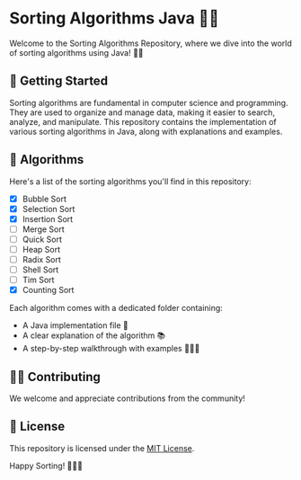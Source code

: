 # Sorting Algorithms Java 🧪🌟

Welcome to the Sorting Algorithms Repository, where we dive into the world of sorting algorithms using Java! 🚀🎉 

## 🚀 Getting Started 

Sorting algorithms are fundamental in computer science and programming. They are used to organize and manage data, making it easier to search, analyze, and manipulate. This repository contains the implementation of various sorting algorithms in Java, along with explanations and examples. 

## 🧩 Algorithms

Here's a list of the sorting algorithms you'll find in this repository:

- [X] Bubble Sort 
- [X] Selection Sort 
- [X] Insertion Sort 
- [ ] Merge Sort 
- [ ] Quick Sort 
- [ ] Heap Sort 
- [ ] Radix Sort 
- [ ] Shell Sort 
- [ ] Tim Sort 
- [X] Counting Sort 

Each algorithm comes with a dedicated folder containing:

- A Java implementation file 📄
- A clear explanation of the algorithm 📚
- A step-by-step walkthrough with examples 🚶‍♂️🌟

## 👩‍💻 Contributing

We welcome and appreciate contributions from the community! 

## 📜 License

This repository is licensed under the [MIT License](LICENSE). 

Happy Sorting! 🎊🧙‍♂️